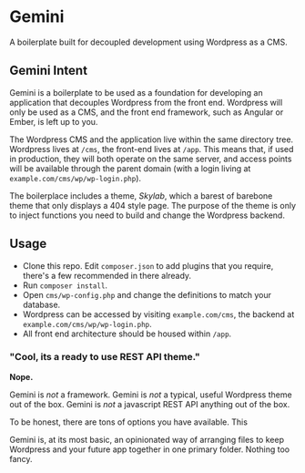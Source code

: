 # Gemini

A boilerplate built for decoupled development using Wordpress as a CMS.


## Gemini Intent

Gemini is a boilerplate to be used as a foundation for developing an application that decouples Wordpress from the front end. Wordpress will only be used as a CMS, and the front end framework, such as Angular or Ember, is left up to you.


The Wordpress CMS and the application live within the same directory tree. Wordpress lives at `/cms`, the front-end lives at `/app`. This means that, if used in production, they will both operate on the same server, and access points will be available through the parent domain (with a login living at `example.com/cms/wp/wp-login.php`).

The boilerplace includes a theme, *Skylab*, which a barest of barebone theme that only displays a 404 style page. The purpose of the theme is only to inject functions you need to build and change the Wordpress backend.


## Usage

- Clone this repo. Edit `composer.json` to add plugins that you require, there's a few recommended in there already. 
- Run `composer install`. 
- Open `cms/wp-config.php` and change the definitions to match your database.
- Wordpress can be accessed by visiting `example.com/cms`, the backend at `example.com/cms/wp/wp-login.php`.
- All front end architecture should be housed within `/app`.


### "Cool, its a ready to use REST API theme."

**Nope.**

Gemini is *not* a framework. Gemini is *not* a typical, useful Wordpress theme out of the box. Gemini is *not* a javascript REST API anything out of the box.

To be honest, there are tons of options you have available. This

Gemini is, at its most basic, an opinionated way of arranging files to keep Wordpress and your future app together in one primary folder. Nothing too fancy.



